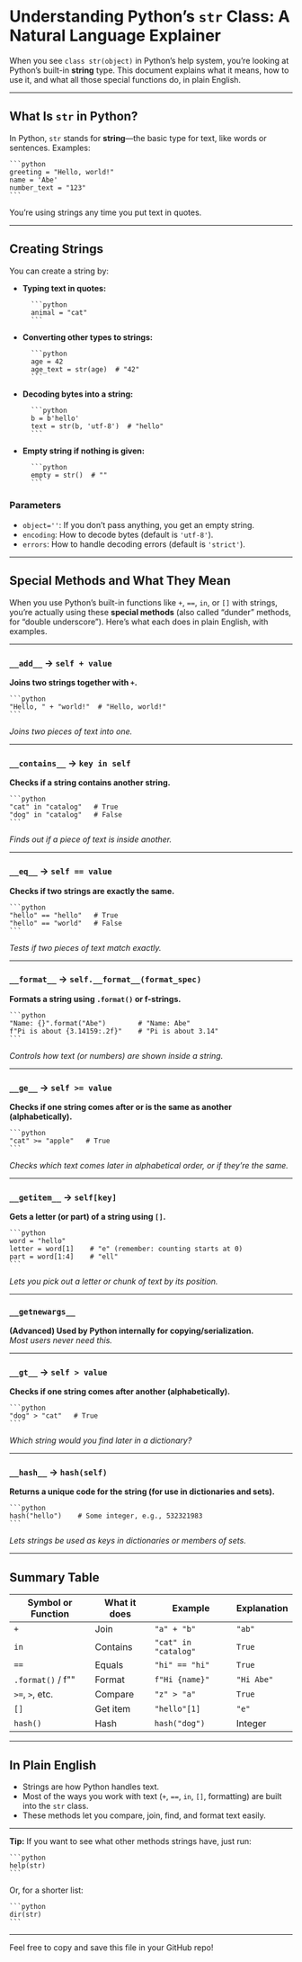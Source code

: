 # Understanding Python’s `str` Class: A Natural Language Explainer

When you see `class str(object)` in Python’s help system, you’re looking at Python’s built-in **string** type. This document explains what it means, how to use it, and what all those special functions do, in plain English.

---

## What Is `str` in Python?

In Python, `str` stands for **string**—the basic type for text, like words or sentences. Examples:

    ```python
    greeting = "Hello, world!"
    name = 'Abe'
    number_text = "123"
    ```

You’re using strings any time you put text in quotes.

---

## Creating Strings

You can create a string by:

- **Typing text in quotes:**

        ```python
        animal = "cat"
        ```

- **Converting other types to strings:**

        ```python
        age = 42
        age_text = str(age)  # "42"
        ```

- **Decoding bytes into a string:**

        ```python
        b = b'hello'
        text = str(b, 'utf-8')  # "hello"
        ```

- **Empty string if nothing is given:**

        ```python
        empty = str()  # ""
        ```

### Parameters

- `object=''`: If you don’t pass anything, you get an empty string.
- `encoding`: How to decode bytes (default is `'utf-8'`).
- `errors`: How to handle decoding errors (default is `'strict'`).

---

## Special Methods and What They Mean

When you use Python’s built-in functions like `+`, `==`, `in`, or `[]` with strings, you’re actually using these **special methods** (also called “dunder” methods, for “double underscore”). Here’s what each does in plain English, with examples.

---

### `__add__` → `self + value`

**Joins two strings together with `+`.**

    ```python
    "Hello, " + "world!"  # "Hello, world!"
    ```
*Joins two pieces of text into one.*

---

### `__contains__` → `key in self`

**Checks if a string contains another string.**

    ```python
    "cat" in "catalog"   # True
    "dog" in "catalog"   # False
    ```
*Finds out if a piece of text is inside another.*

---

### `__eq__` → `self == value`

**Checks if two strings are exactly the same.**

    ```python
    "hello" == "hello"   # True
    "hello" == "world"   # False
    ```
*Tests if two pieces of text match exactly.*

---

### `__format__` → `self.__format__(format_spec)`

**Formats a string using `.format()` or f-strings.**

    ```python
    "Name: {}".format("Abe")        # "Name: Abe"
    f"Pi is about {3.14159:.2f}"    # "Pi is about 3.14"
    ```
*Controls how text (or numbers) are shown inside a string.*

---

### `__ge__` → `self >= value`

**Checks if one string comes after or is the same as another (alphabetically).**

    ```python
    "cat" >= "apple"   # True
    ```
*Checks which text comes later in alphabetical order, or if they’re the same.*

---

### `__getitem__` → `self[key]`

**Gets a letter (or part) of a string using `[]`.**

    ```python
    word = "hello"
    letter = word[1]    # "e" (remember: counting starts at 0)
    part = word[1:4]    # "ell"
    ```
*Lets you pick out a letter or chunk of text by its position.*

---

### `__getnewargs__`

**(Advanced) Used by Python internally for copying/serialization.**  
*Most users never need this.*

---

### `__gt__` → `self > value`

**Checks if one string comes after another (alphabetically).**

    ```python
    "dog" > "cat"   # True
    ```
*Which string would you find later in a dictionary?*

---

### `__hash__` → `hash(self)`

**Returns a unique code for the string (for use in dictionaries and sets).**

    ```python
    hash("hello")    # Some integer, e.g., 532321983
    ```
*Lets strings be used as keys in dictionaries or members of sets.*

---

## Summary Table

| Symbol or Function | What it does | Example | Explanation |
|--------------------|--------------|---------|-------------|
| `+`                | Join         | `"a" + "b"` | `"ab"` |
| `in`               | Contains     | `"cat" in "catalog"` | `True` |
| `==`               | Equals       | `"hi" == "hi"` | `True` |
| `.format()` / f""  | Format       | `f"Hi {name}"` | `"Hi Abe"` |
| `>=`, `>`, etc.    | Compare      | `"z" > "a"` | `True` |
| `[]`               | Get item     | `"hello"[1]` | `"e"` |
| `hash()`           | Hash         | `hash("dog")` | Integer |

---

## In Plain English

- Strings are how Python handles text.
- Most of the ways you work with text (`+`, `==`, `in`, `[]`, formatting) are built into the `str` class.
- These methods let you compare, join, find, and format text easily.

---

**Tip:** If you want to see what other methods strings have, just run:

    ```python
    help(str)
    ```

Or, for a shorter list:

    ```python
    dir(str)
    ```

---

Feel free to copy and save this file in your GitHub repo!
